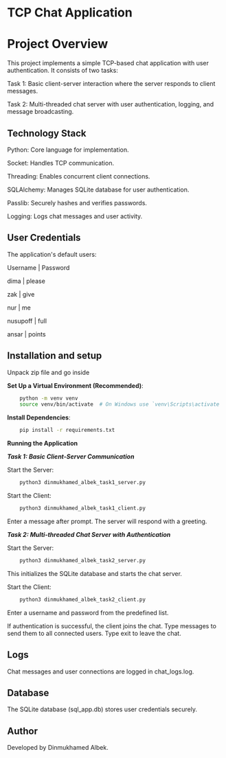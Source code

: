 # TCP Chat Application

# **Project Overview**
This project implements a simple TCP-based chat application with user authentication. It consists of two tasks:

Task 1: Basic client-server interaction where the server responds to client messages.

Task 2: Multi-threaded chat server with user authentication, logging, and message broadcasting.

## **Technology Stack**

Python: Core language for implementation.

Socket: Handles TCP communication.

Threading: Enables concurrent client connections.

SQLAlchemy: Manages SQLite database for user authentication.

Passlib: Securely hashes and verifies passwords.

Logging: Logs chat messages and user activity.

## **User Credentials**
The application's default users:

Username | Password

dima | please

zak | give

nur | me

nusupoff | full

ansar | points

## **Installation and setup**

Unpack zip file and go inside

**Set Up a Virtual Environment (Recommended)**:
```bash
    python -m venv venv
    source venv/bin/activate  # On Windows use `venv\Scripts\activate
```

**Install Dependencies**:
```bash
    pip install -r requirements.txt
```

**Running the Application**

***Task 1: Basic Client-Server Communication***

Start the Server:
```bash
    python3 dinmukhamed_albek_task1_server.py
```

Start the Client:
```bash
    python3 dinmukhamed_albek_task1_client.py
```
Enter a message after prompt.
The server will respond with a greeting.

***Task 2: Multi-threaded Chat Server with Authentication***

Start the Server:
```bash
    python3 dinmukhamed_albek_task2_server.py
```
This initializes the SQLite database and starts the chat server.

Start the Client:
```bash
    python3 dinmukhamed_albek_task2_client.py
```
Enter a username and password from the predefined list.

If authentication is successful, the client joins the chat.
Type messages to send them to all connected users.
Type exit to leave the chat.

## Logs

Chat messages and user connections are logged in chat_logs.log.

## Database

The SQLite database (sql_app.db) stores user credentials securely.

## Author
Developed by Dinmukhamed Albek.
